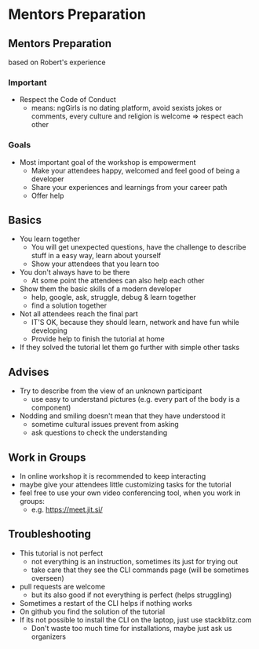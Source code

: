 # Mentors Preparation

## Mentors Preparation

based on Robert's experience

### Important

* Respect the Code of Conduct
  * means: ngGirls is no dating platform, avoid sexists jokes or comments, every culture and religion is welcome =&gt; respect each other

### Goals

* Most important goal of the workshop is empowerment
  * Make your attendees happy, welcomed and feel good of being a developer
  * Share your experiences and learnings from your career path
  * Offer help 

## Basics

* You learn together
  * You will get unexpected questions, have the challenge to describe stuff in a easy way, learn about yourself
  * Show your attendees that you learn too
* You don't always have to be there
  * At some point the attendees can also help each other
* Show them the basic skills of a modern developer
  * help, google, ask, struggle, debug & learn together
  * find a solution together
* Not all attendees reach the final part
  * IT'S OK, because they should learn, network and have fun while developing
  * Provide help to finish the tutorial at home
* If they solved the tutorial let them go further with simple other tasks

## Advises

* Try to describe from the view of an unknown participant
  * use easy to understand pictures \(e.g. every part of the body is a component\)
* Nodding and smiling doesn't mean that they have understood it
  * sometime cultural issues prevent from asking
  * ask questions to check the understanding
  
## Work in Groups
* In online workshop it is recommended to keep interacting
* maybe give your attendees little customizing tasks for the tutorial
* feel free to use your own video conferencing tool, when you work in groups:
  * e.g. https://meet.jit.si/

## Troubleshooting

* This tutorial is not perfect
  * not everything is an instruction, sometimes its just for trying out
  * take care that they see the CLI commands page \(will be sometimes overseen\)
* pull requests are welcome
  * but its also good if not everything is perfect \(helps struggling\)
* Sometimes a restart of the CLI helps if nothing works
* On github you find the solution of the tutorial
* If its not possible to install the CLI on the laptop, just use stackblitz.com
  * Don't waste too much time for installations, maybe just ask us organizers

